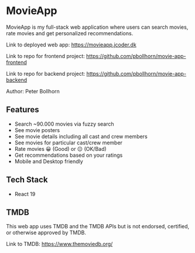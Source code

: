 # MovieApp

MovieApp is my full-stack web application where users can search movies, rate movies and get personalized recommendations.

Link to deployed web app: https://movieapp.jcoder.dk

Link to repo for frontend project: https://github.com/pbollhorn/movie-app-frontend

Link to repo for backend project: https://github.com/pbollhorn/movie-app-backend

Author: Peter Bollhorn

## Features

- Search ~90.000 movies via fuzzy search
- See movie posters
- See movie details including all cast and crew members
- See movies for particular cast/crew member
- Rate movies 😀 (Good) or 😐 (OK/Bad)
- Get recommendations based on your ratings
- Mobile and Desktop friendly

## Tech Stack
- React 19



## TMDB
This web app uses TMDB and the TMDB APIs but is not endorsed, certified, or otherwise approved by TMDB.

Link to TMDB: https://www.themoviedb.org/